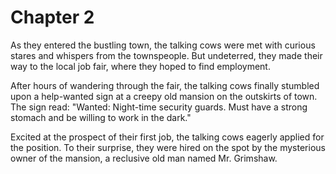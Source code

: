 # Chapter 2

As they entered the bustling town, the talking cows were met with curious stares and whispers from the townspeople. But undeterred, they made their way to the local job fair, where they hoped to find employment.

After hours of wandering through the fair, the talking cows finally stumbled upon a help-wanted sign at a creepy old mansion on the outskirts of town. The sign read: "Wanted: Night-time security guards. Must have a strong stomach and be willing to work in the dark."

Excited at the prospect of their first job, the talking cows eagerly applied for the position. To their surprise, they were hired on the spot by the mysterious owner of the mansion, a reclusive old man named Mr. Grimshaw.